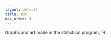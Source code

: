 ```yaml
---
layout: default
title: aRt
nav_order: 4
---
```


Graphs and art made in the statistical program, 'R'

